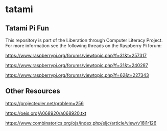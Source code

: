 # tatami

## Tatami Pi Fun

This repository is part of the Liberation through Computer Literacy 
Project.  For more information see the following threads on the
Raspberry Pi forum:

https://www.raspberrypi.org/forums/viewtopic.php?f=31&t=257317

https://www.raspberrypi.org/forums/viewtopic.php?f=31&t=240287

https://www.raspberrypi.org/forums/viewtopic.php?f=62&t=227343

## Other Resources

https://projecteuler.net/problem=256

https://oeis.org/A068920/a068920.txt

https://www.combinatorics.org/ojs/index.php/eljc/article/view/v16i1r126
